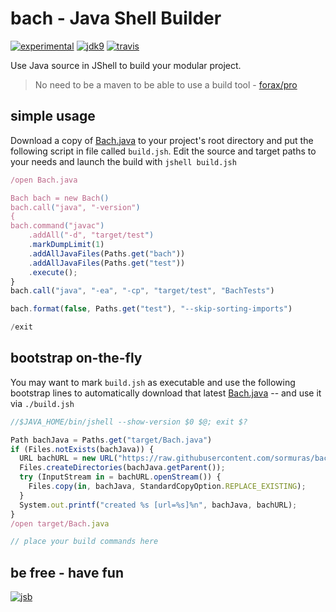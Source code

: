 # bach - Java Shell Builder
 
[![experimental](https://img.shields.io/badge/api-experimental-yellow.svg)](http://github.com/badges/stability-badges)
[![jdk9](https://img.shields.io/badge/jdk-9-blue.svg)](https://docs.oracle.com/javase/9/index.html)
[![travis](https://travis-ci.org/sormuras/bach.svg?branch=master)](https://travis-ci.org/sormuras/bach)

Use Java source in JShell to build your modular project.

> No need to be a maven to be able to use a build tool - [forax/pro](https://github.com/forax/pro)

## simple usage

Download a copy of [Bach.java] to your project's root directory and put the
following script in file called `build.jsh`. Edit the source and target paths
to your needs and launch the build with `jshell build.jsh`

```javascript
/open Bach.java

Bach bach = new Bach()
bach.call("java", "-version")
{
bach.command("javac")
    .addAll("-d", "target/test")
    .markDumpLimit(1)
    .addAllJavaFiles(Paths.get("bach"))
    .addAllJavaFiles(Paths.get("test"))
    .execute();
}
bach.call("java", "-ea", "-cp", "target/test", "BachTests")

bach.format(false, Paths.get("test"), "--skip-sorting-imports")

/exit
```

## bootstrap on-the-fly

You may want to mark `build.jsh` as executable and use the following bootstrap
lines to automatically download that latest [Bach.java] -- and use it via
`./build.jsh`

```javascript
//$JAVA_HOME/bin/jshell --show-version $0 $@; exit $?

Path bachJava = Paths.get("target/Bach.java")
if (Files.notExists(bachJava)) {
  URL bachURL = new URL("https://raw.githubusercontent.com/sormuras/bach/master/bach/Bach.java");
  Files.createDirectories(bachJava.getParent());
  try (InputStream in = bachURL.openStream()) {
    Files.copy(in, bachJava, StandardCopyOption.REPLACE_EXISTING);
  }
  System.out.printf("created %s [url=%s]%n", bachJava, bachURL);
}
/open target/Bach.java

// place your build commands here
```

## be free - have fun
[![jsb](https://upload.wikimedia.org/wikipedia/commons/thumb/6/65/Bachsiegel.svg/220px-Bachsiegel.svg.png)](https://wikipedia.org/wiki/Johann_Sebastian_Bach)

[demo]:      https://github.com/sormuras/bach/tree/master/demo
[Bach.java]: https://github.com/sormuras/bach/blob/master/bach/Bach.java
[build.jsh]:  https://github.com/sormuras/bach/blob/master/build.jsh

